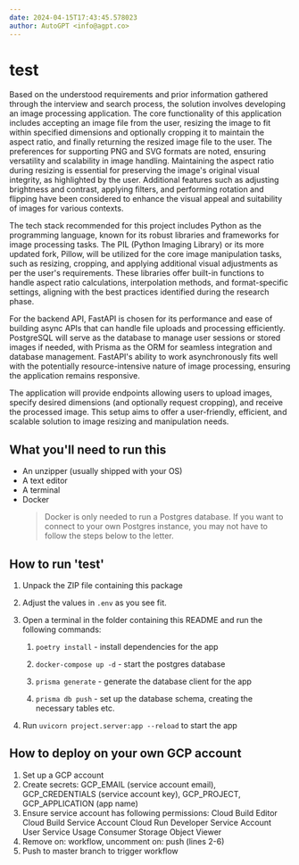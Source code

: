 ```yaml
---
date: 2024-04-15T17:43:45.578023
author: AutoGPT <info@agpt.co>
---
```


# test

Based on the understood requirements and prior information gathered through the interview and search process, the solution involves developing an image processing application. The core functionality of this application includes accepting an image file from the user, resizing the image to fit within specified dimensions and optionally cropping it to maintain the aspect ratio, and finally returning the resized image file to the user. The preferences for supporting PNG and SVG formats are noted, ensuring versatility and scalability in image handling. Maintaining the aspect ratio during resizing is essential for preserving the image's original visual integrity, as highlighted by the user. Additional features such as adjusting brightness and contrast, applying filters, and performing rotation and flipping have been considered to enhance the visual appeal and suitability of images for various contexts.

The tech stack recommended for this project includes Python as the programming language, known for its robust libraries and frameworks for image processing tasks. The PIL (Python Imaging Library) or its more updated fork, Pillow, will be utilized for the core image manipulation tasks, such as resizing, cropping, and applying additional visual adjustments as per the user's requirements. These libraries offer built-in functions to handle aspect ratio calculations, interpolation methods, and format-specific settings, aligning with the best practices identified during the research phase.

For the backend API, FastAPI is chosen for its performance and ease of building async APIs that can handle file uploads and processing efficiently. PostgreSQL will serve as the database to manage user sessions or stored images if needed, with Prisma as the ORM for seamless integration and database management. FastAPI's ability to work asynchronously fits well with the potentially resource-intensive nature of image processing, ensuring the application remains responsive.

The application will provide endpoints allowing users to upload images, specify desired dimensions (and optionally request cropping), and receive the processed image. This setup aims to offer a user-friendly, efficient, and scalable solution to image resizing and manipulation needs.

## What you'll need to run this
* An unzipper (usually shipped with your OS)
* A text editor
* A terminal
* Docker
  > Docker is only needed to run a Postgres database. If you want to connect to your own
  > Postgres instance, you may not have to follow the steps below to the letter.


## How to run 'test'

1. Unpack the ZIP file containing this package

2. Adjust the values in `.env` as you see fit.

3. Open a terminal in the folder containing this README and run the following commands:

    1. `poetry install` - install dependencies for the app

    2. `docker-compose up -d` - start the postgres database

    3. `prisma generate` - generate the database client for the app

    4. `prisma db push` - set up the database schema, creating the necessary tables etc.

4. Run `uvicorn project.server:app --reload` to start the app

## How to deploy on your own GCP account
1. Set up a GCP account
2. Create secrets: GCP_EMAIL (service account email), GCP_CREDENTIALS (service account key), GCP_PROJECT, GCP_APPLICATION (app name)
3. Ensure service account has following permissions: 
    Cloud Build Editor
    Cloud Build Service Account
    Cloud Run Developer
    Service Account User
    Service Usage Consumer
    Storage Object Viewer
4. Remove on: workflow, uncomment on: push (lines 2-6)
5. Push to master branch to trigger workflow
